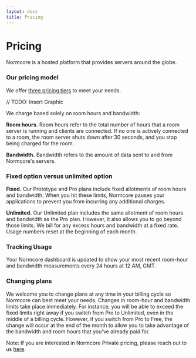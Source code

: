 ```yaml
---
layout: docs
title: Pricing
---
```

# Pricing
Normcore is a hosted platform that provides servers around the globe.

### Our pricing model
We offer [three pricing tiers](https://normcore.io/pricing) to meet your needs.

// TODO: Insert Graphic

We charge based solely on room hours and bandwidth:

**Room hours.** Room hours refer to the total number of hours that a room server is running and clients are connected. If no one is actively connected to a room, the room server shuts down after 30 seconds, and you stop being charged for the room.

**Bandwidth.** Bandwidth refers to the amount of data sent to and from Normcore's servers.

### Fixed option versus unlimited option
**Fixed.** Our Prototype and Pro plans include fixed allotments of room hours and bandwidth. When you hit these limits, Normcore pauses your applications to prevent you from incurring any additional charges.

**Unlimited.** Our Unlimited plan includes the same allotment of room hours and bandwidth as the Pro plan. However, it also allows you to go beyond those limits. We bill for any excess hours and bandwidth at a fixed rate. Usage numbers reset at the beginning of each month.

### Tracking Usage
Your Normcore dashboard is updated to show your most recent room-hour and bandwidth measurements every 24 hours at 12 AM, GMT.

### Changing plans
We welcome you to change plans at any time in your billing cycle so Normcore can best meet your needs. Changes in room-hour and bandwidth limits take place immediately. For instance, you will be able to exceed the fixed limits right away if you switch from Pro to Unlimited, even in the middle of a billing cycle. However, if you switch from Pro to Free, the change will occur at the end of the month to allow you to take advantage of the bandwidth and room hours that you've already paid for.

Note: If you are interested in Normcore Private pricing, please reach out to us [here](http://normcore.io/contact).
